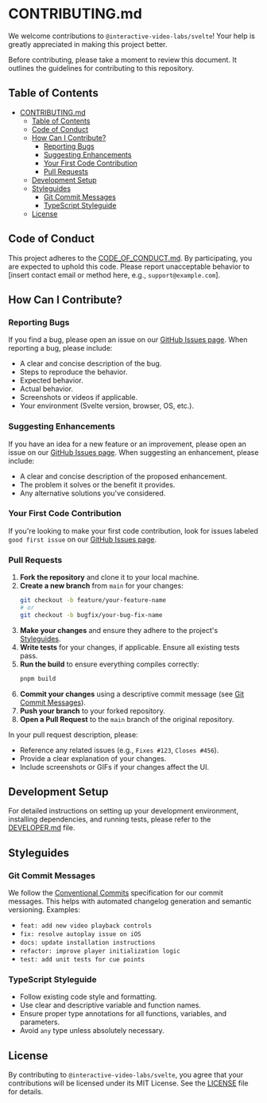 # CONTRIBUTING.md

We welcome contributions to `@interactive-video-labs/svelte`! Your help is greatly appreciated in making this project better.

Before contributing, please take a moment to review this document. It outlines the guidelines for contributing to this repository.

## Table of Contents

- [CONTRIBUTING.md](#contributingmd)
  - [Table of Contents](#table-of-contents)
  - [Code of Conduct](#code-of-conduct)
  - [How Can I Contribute?](#how-can-i-contribute)
    - [Reporting Bugs](#reporting-bugs)
    - [Suggesting Enhancements](#suggesting-enhancements)
    - [Your First Code Contribution](#your-first-code-contribution)
    - [Pull Requests](#pull-requests)
  - [Development Setup](#development-setup)
  - [Styleguides](#styleguides)
    - [Git Commit Messages](#git-commit-messages)
    - [TypeScript Styleguide](#typescript-styleguide)
  - [License](#license)

## Code of Conduct

This project adheres to the [CODE\_OF\_CONDUCT.md](CODE_OF_CONDUCT.md). By participating, you are expected to uphold this code. Please report unacceptable behavior to [insert contact email or method here, e.g., `support@example.com`].

## How Can I Contribute?

### Reporting Bugs

If you find a bug, please open an issue on our [GitHub Issues page](https://github.com/interactive-video-labs/interactive-video-svelte-wrapper/issues). When reporting a bug, please include:

- A clear and concise description of the bug.
- Steps to reproduce the behavior.
- Expected behavior.
- Actual behavior.
- Screenshots or videos if applicable.
- Your environment (Svelte version, browser, OS, etc.).

### Suggesting Enhancements

If you have an idea for a new feature or an improvement, please open an issue on our [GitHub Issues page](https://github.com/interactive-video-labs/interactive-video-svelte-wrapper/issues). When suggesting an enhancement, please include:

- A clear and concise description of the proposed enhancement.
- The problem it solves or the benefit it provides.
- Any alternative solutions you've considered.

### Your First Code Contribution

If you're looking to make your first code contribution, look for issues labeled `good first issue` on our [GitHub Issues page](https://github.com/interactive-video-labs/interactive-video-svelte-wrapper/issues).

### Pull Requests

1. **Fork the repository** and clone it to your local machine.
2. **Create a new branch** from `main` for your changes:
   ```bash
   git checkout -b feature/your-feature-name
   # or
   git checkout -b bugfix/your-bug-fix-name
   ```
3. **Make your changes** and ensure they adhere to the project's [Styleguides](#styleguides).
4. **Write tests** for your changes, if applicable. Ensure all existing tests pass.
5. **Run the build** to ensure everything compiles correctly:
   ```bash
   pnpm build
   ```
6. **Commit your changes** using a descriptive commit message (see [Git Commit Messages](#git-commit-messages)).
7. **Push your branch** to your forked repository.
8. **Open a Pull Request** to the `main` branch of the original repository.

In your pull request description, please:

- Reference any related issues (e.g., `Fixes #123`, `Closes #456`).
- Provide a clear explanation of your changes.
- Include screenshots or GIFs if your changes affect the UI.

## Development Setup

For detailed instructions on setting up your development environment, installing dependencies, and running tests, please refer to the [DEVELOPER.md](DEVELOPER.md) file.

## Styleguides

### Git Commit Messages

We follow the [Conventional Commits](https://www.conventionalcommits.org/en/v1.0.0/) specification for our commit messages. This helps with automated changelog generation and semantic versioning. Examples:

- `feat: add new video playback controls`
- `fix: resolve autoplay issue on iOS`
- `docs: update installation instructions`
- `refactor: improve player initialization logic`
- `test: add unit tests for cue points`

### TypeScript Styleguide

- Follow existing code style and formatting.
- Use clear and descriptive variable and function names.
- Ensure proper type annotations for all functions, variables, and parameters.
- Avoid `any` type unless absolutely necessary.

## License

By contributing to `@interactive-video-labs/svelte`, you agree that your contributions will be licensed under its MIT License. See the [LICENSE](LICENSE) file for details.

